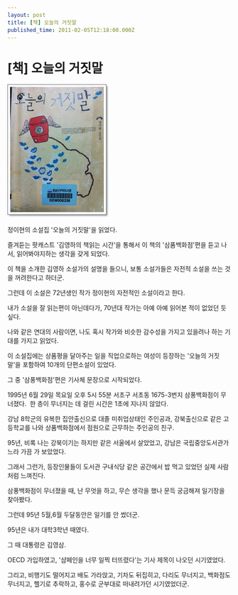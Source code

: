 ```yaml
---
layout: post
title: [책] 오늘의 거짓말
published_time: 2011-02-05T12:18:00.000Z
---
```


# [책] 오늘의 거짓말


![](../pds/201102/05/80/a0109780_4d4cb4390fb11.jpg)

정이현의 소설집 '오늘의 거짓말'을 읽었다.

즐겨듣는 팟캐스트 '김영하의 책읽는 시간'을 통해서 이 책의 '삼품백화점'편을 듣고 나서, 읽어봐야지하는 생각을 갖게 되었다.

이 책을 소개한 김영하 소설가의 설명을 들으니, 보통 소설가들은 자전적 소설을 쓰는 것을 꺼려한다고 하더군.

그런데 이 소설은 72년생인 작가 정이현의 자전적인 소설이라고 한다.

내가 소설을 잘 읽는편이 아닌데다가, 70년대 작가는 아예 아예 읽어본 적이 없었던 듯 싶다.

나와 같은 연대의 사람이면, 나도 혹시 작가와 비슷한 감수성을 가지고 있을려나 하는 기대를 가지고 읽었다.

이 소설집에는 상품평을 달아주는 일을 직업으로하는 여성이 등장하는 '오늘의 거짓말'을 포함하여 10개의 단편소설이 있었다.

그 중 '삼풍백화점'편은 기사체 문장으로 시작되었다.

1995년 6월 29일 목요일 오후 5시 55분 서초구 서초동 1675-3번지 삼풍백화점이 무너졌다.  한 층이 무너지는 데 걸린 시간은 1초에 지나지 않았다.

강남 8학군의 유복한 집안출신으로 대졸 미취업상태인 주인공과, 강북출신으로 같은 고등학교를 나와 상품백화점에서 점원으로 근무하는 주인공의 친구.

95년, 비록 나는 강북이기는 하지만 같은 서울에서 살았었고, 강남은 국립중앙도서관가느라 가끔 가 보았었다.

그래서 그런가, 등장인물들이 도서관 구내식당 같은 공간에서 밥 먹고 있었던 실제 사람처럼 느껴진다.

삼풍백화점이 무너졌을 때, 난 무엇을 하고, 무슨 생각을 했나 문득 궁금해져 일기장을 찾아봤다.

그런데 95년 5월,6월 두달동안은 일기를 안 썼더군.

95년은 내가 대학3학년 때였다.

그 때 대통령은 김영삼.

OECD 가입하였고, '샴페인을 너무 일찍 터뜨렸다'는 기사 제목이 나오던 시기였었다.

그리고, 비행기도 떨어지고 배도 가라앉고, 기차도 뒤집히고, 다리도 무너지고, 백화점도 무너지고, 헬기로 추락하고, 홍수로 군부대로 떠내려가던 시기였었더군.

